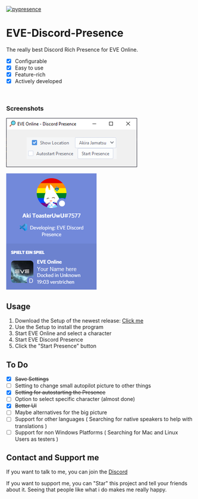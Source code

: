 [![pypresence](https://img.shields.io/badge/using-pypresence-00bb88.svg?style=for-the-badge&logo=discord&logoWidth=20)](https://github.com/qwertyquerty/pypresence)
# EVE-Discord-Presence

The really best Discord Rich Presence for EVE Online.

- [x] Configurable
- [x] Easy to use
- [x] Feature-rich
- [x] Actively developed

<br>

### Screenshots

![Program](screenshots/app.png?raw=true)

![Presence](screenshots/presence1.png?raw=true)

## Usage

1. Download the Setup of the newest release: [Click me](https://github.com/ToasterUwU/EVE-Discord-Presence/releases/latest)
2. Use the Setup to install the program
3. Start EVE Online and select a character
4. Start EVE Discord Presence
5. Click the "Start Presence" button

## To Do

- [x] ~~Save Settings~~
- [ ] Setting to change small autopilot picture to other things
- [x] ~~Setting for autostarting the Presence~~
- [ ] Option to select specific character (almost done)
- [x] ~~Better UI~~
- [ ] Maybe alternatives for the big picture
- [ ] Support for other languages ( Searching for native speakers to help with translations )
- [ ] Support for non Windows Platforms ( Searching for Mac and Linux Users as testers )

## Contact and Support me

If you want to talk to me, you can join the [Discord](https://discord.gg/QuqaCuF)

If you want to support me, you can "Star" this project and tell your friends about it. Seeing that people like what i do makes me really happy.